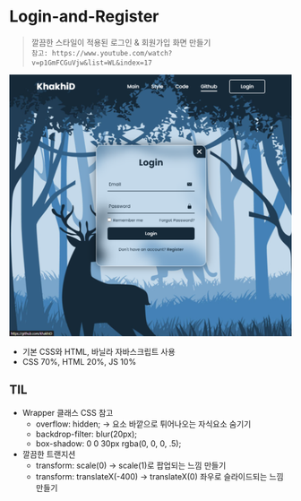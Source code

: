# Login-and-Register
> 깔끔한 스타일이 적용된 로그인 & 회원가입 화면 만들기   
> `참고: https://www.youtube.com/watch?v=p1GmFCGuVjw&list=WL&index=17`

![mainImage](./complete.png)
* 기본 CSS와 HTML, 바닐라 자바스크립트 사용
* CSS 70%, HTML 20%, JS 10%


## TIL
* Wrapper 클래스 CSS 참고
  * overflow: hidden; -> 요소 바깥으로 튀어나오는 자식요소 숨기기
  * backdrop-filter: blur(20px);
  * box-shadow: 0 0 30px rgba(0, 0, 0, .5);
* 깔끔한 트랜지션
  * transform: scale(0) -> scale(1)로 팝업되는 느낌 만들기
  * transform: translateX(-400) -> translateX(0) 좌우로 슬라이드되는 느낌 만들기
